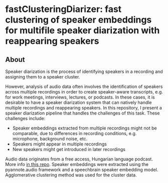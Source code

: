 # fastClusteringDiarizer: fast clustering of speaker embeddings for multifile speaker diarization with reappearing speakers

## About

Speaker diarization is the process of identifying speakers in a recording and assigning them to a speaker cluster. 

However, analysis of audio data often involves the identification of speakers across multiple recordings in order to create speaker-aware transcripts, e.g. for work meetings, interviews, lectures, or podcasts. In these cases, it is desirable to have a speaker diarization system that can natively handle multiple recordings and reappearing speakers. In this repository, I present a speaker diarization pipeline that handles the challenges of this task.
These challenges include:
- Speaker embeddings extracted from multiple recordings might not be comparable, due to differences in recording conditions, e.g. microphone, background noise, etc.
- Speakers might appear in multiple recordings
- New speakers might get introduced in later recordings

Audio data originates from a free access, Hungarian language podcast. More info [in this repo](https://github.com/bghorvath/filmbaradatok).
Speaker embeddings were extracted using the pyannote.audio framework and a speechbrain speaker embedding model.
Agglomerative clustering method was used for the cluster data.
